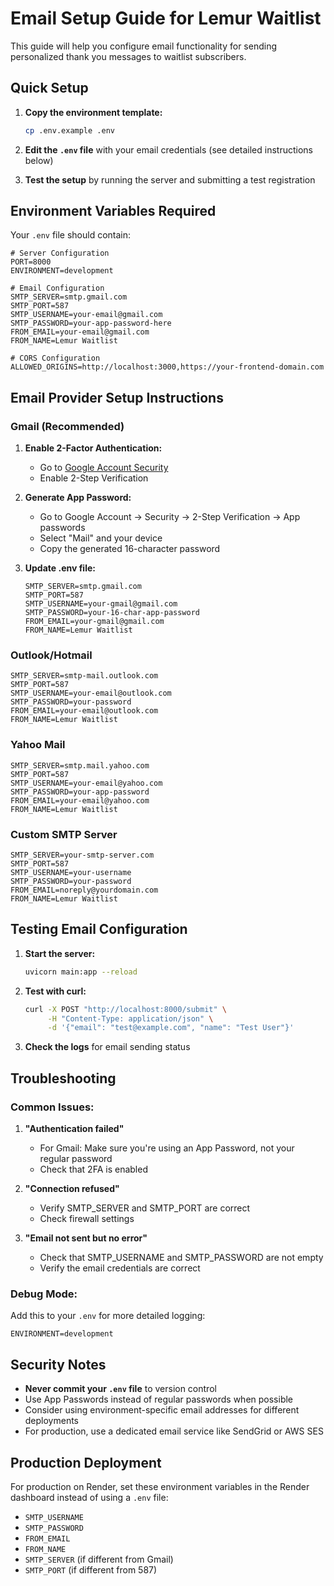 # Email Setup Guide for Lemur Waitlist

This guide will help you configure email functionality for sending personalized thank you messages to waitlist subscribers.

## Quick Setup

1. **Copy the environment template:**
   ```bash
   cp .env.example .env
   ```

2. **Edit the `.env` file** with your email credentials (see detailed instructions below)

3. **Test the setup** by running the server and submitting a test registration

## Environment Variables Required

Your `.env` file should contain:

```env
# Server Configuration
PORT=8000
ENVIRONMENT=development

# Email Configuration
SMTP_SERVER=smtp.gmail.com
SMTP_PORT=587
SMTP_USERNAME=your-email@gmail.com
SMTP_PASSWORD=your-app-password-here
FROM_EMAIL=your-email@gmail.com
FROM_NAME=Lemur Waitlist

# CORS Configuration
ALLOWED_ORIGINS=http://localhost:3000,https://your-frontend-domain.com
```

## Email Provider Setup Instructions

### Gmail (Recommended)

1. **Enable 2-Factor Authentication:**
   - Go to [Google Account Security](https://myaccount.google.com/security)
   - Enable 2-Step Verification

2. **Generate App Password:**
   - Go to Google Account → Security → 2-Step Verification → App passwords
   - Select "Mail" and your device
   - Copy the generated 16-character password

3. **Update .env file:**
   ```env
   SMTP_SERVER=smtp.gmail.com
   SMTP_PORT=587
   SMTP_USERNAME=your-gmail@gmail.com
   SMTP_PASSWORD=your-16-char-app-password
   FROM_EMAIL=your-gmail@gmail.com
   FROM_NAME=Lemur Waitlist
   ```

### Outlook/Hotmail

```env
SMTP_SERVER=smtp-mail.outlook.com
SMTP_PORT=587
SMTP_USERNAME=your-email@outlook.com
SMTP_PASSWORD=your-password
FROM_EMAIL=your-email@outlook.com
FROM_NAME=Lemur Waitlist
```

### Yahoo Mail

```env
SMTP_SERVER=smtp.mail.yahoo.com
SMTP_PORT=587
SMTP_USERNAME=your-email@yahoo.com
SMTP_PASSWORD=your-app-password
FROM_EMAIL=your-email@yahoo.com
FROM_NAME=Lemur Waitlist
```

### Custom SMTP Server

```env
SMTP_SERVER=your-smtp-server.com
SMTP_PORT=587
SMTP_USERNAME=your-username
SMTP_PASSWORD=your-password
FROM_EMAIL=noreply@yourdomain.com
FROM_NAME=Lemur Waitlist
```

## Testing Email Configuration

1. **Start the server:**
   ```bash
   uvicorn main:app --reload
   ```

2. **Test with curl:**
   ```bash
   curl -X POST "http://localhost:8000/submit" \
        -H "Content-Type: application/json" \
        -d '{"email": "test@example.com", "name": "Test User"}'
   ```

3. **Check the logs** for email sending status

## Troubleshooting

### Common Issues:

1. **"Authentication failed"**
   - For Gmail: Make sure you're using an App Password, not your regular password
   - Check that 2FA is enabled

2. **"Connection refused"**
   - Verify SMTP_SERVER and SMTP_PORT are correct
   - Check firewall settings

3. **"Email not sent but no error"**
   - Check that SMTP_USERNAME and SMTP_PASSWORD are not empty
   - Verify the email credentials are correct

### Debug Mode:

Add this to your `.env` for more detailed logging:
```env
ENVIRONMENT=development
```

## Security Notes

- **Never commit your `.env` file** to version control
- Use App Passwords instead of regular passwords when possible
- Consider using environment-specific email addresses for different deployments
- For production, use a dedicated email service like SendGrid or AWS SES

## Production Deployment

For production on Render, set these environment variables in the Render dashboard instead of using a `.env` file:

- `SMTP_USERNAME`
- `SMTP_PASSWORD` 
- `FROM_EMAIL`
- `FROM_NAME`
- `SMTP_SERVER` (if different from Gmail)
- `SMTP_PORT` (if different from 587)
